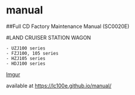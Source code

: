 # manual
##Full CD Factory Maintenance Manual (SC0020E)

#LAND CRUISER STATION WAGON

	- UZJ100 series
	- FZJ100, 105 series
	- HZJ105 series
	- HDJ100 series


[Imgur](https://i.imgur.com/vKBx6Zz.jpg)



available at https://lc100e.github.io/manual/
